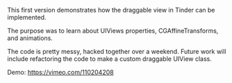 This first version demonstrates how the draggable view in Tinder can be implemented. 

The purpose was to learn about UIViews properties, CGAffineTransforms, and animations. 

The code is pretty messy, hacked together over a weekend. Future work will include refactoring the code to make a custom draggable UIView class.

Demo: https://vimeo.com/110204208
